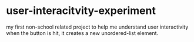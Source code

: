 # user-interacitvity-experiment
my first non-school related project to help me understand user interactivity
when the button is hit, it creates a new unordered-list element.
